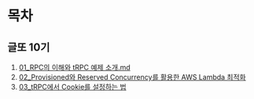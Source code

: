 # 목차

## 글또 10기 

1. [01_RPC의 이해와 tRPC 예제 소개.md](https://github.com/chordpli/study-notes/blob/main/geultto/01_RPC%EC%9D%98%20%EC%9D%B4%ED%95%B4%EC%99%80%20tRPC%20%EC%98%88%EC%A0%9C%20%EC%86%8C%EA%B0%9C.md)
2. [02_Provisioned와 Reserved Concurrency를 활용한 AWS Lambda 최적화](https://github.com/chordpli/study-notes/blob/main/geultto/02_Provisioned%EC%99%80%20Reserved%20Concurrency%EB%A5%BC%20%ED%99%9C%EC%9A%A9%ED%95%9C%20AWS%20Lambda%20%EC%B5%9C%EC%A0%81%ED%99%94.md)
3. [03_tRPC에서 Cookie를 설정하는 법](https://github.com/chordpli/study-notes/blob/main/geultto/03_tRPC%EC%97%90%EC%84%9C%20Cookie%EB%A5%BC%20%EC%84%A4%EC%A0%95%ED%95%98%EB%8A%94%20%EB%B2%95.md)
